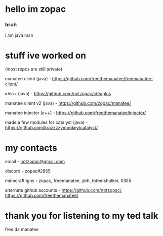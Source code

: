 # hello im zopac
### bruh

i am java man

# stuff ive worked on

(most repos are still private)

manatee client (java) - https://github.com/freethemanatee/freemanatee-client/

idea+ (java) - https://github.com/notzopac/ideaplus

manatee client v2 (java) - https://github.com/zopac/manatee/

manatee injector (c++) - https://github.com/freethemanatee/injector/

made a few modules for catalyst (java) - https://github.com/krazzzzymonkey/catalyst/

# my contacts

email - notzopac@gmail.com

discord - zopac#2855

minecraft igns - zopac, freemanatee, ybh, totemshulker, 0355

alternate github accounts - https://github.com/notzopac/, https://github.com/freethemanatee/

# thank you for listening to my ted talk

free da manatee

